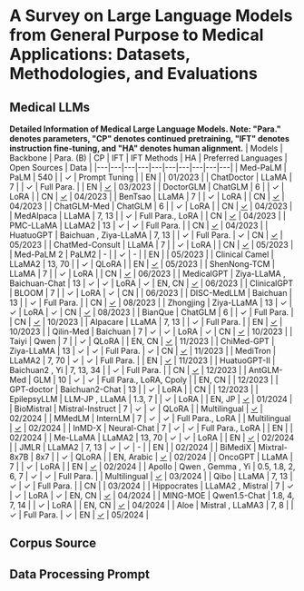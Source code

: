# A Survey on Large Language Models from General Purpose to Medical Applications: Datasets, Methodologies, and Evaluations

## Medical LLMs
**Detailed Information of Medical Large Language Models. Note: "Para." denotes parameters, "CP" denotes continued pretraining, "IFT" denotes instruction fine-tuning, and "HA" denotes human alignment.**
| Models | Backbone | Para. (B) | CP | IFT | IFT Methods | HA | Preferred Languages | Open Sources | Data |
|---|---|---|---|---|---|---|---|---|---|
| Med-PaLM  | PaLM  | 540 |  | $\checkmark$ | Prompt Tuning |  | EN |  | 01/2023 |
| ChatDoctor  | LLaMA  | 7 |  | $\checkmark$ | Full Para. |  | EN | [$\checkmark$](https://github.com/Kent0n-Li/ChatDoctor) | 03/2023 |
| DoctorGLM   | ChatGLM  | 6 |  | $\checkmark$ | LoRA |  | CN | [$\checkmark$](https://github.com/xionghonglin/DoctorGLM) | 04/2023 |
| BenTsao   | LLaMA  | 7 |  | $\checkmark$ | LoRA |  | CN | [$\checkmark$](https://github.com/SCIR-HI/Huatuo-Llama-Med-Chinese) | 04/2023 |
| ChatGLM-Med | ChatGLM  | 6 |  | $\checkmark$ | LoRA |  | CN | [$\checkmark$](https://github.com/SCIR-HI/Med-ChatGLM) | 04/2023 |
| MedAlpaca | LLaMA  | 7, 13 |  | $\checkmark$ | Full Para., LoRA |  | CN | [$\checkmark$](https://github.com/kbressem/medAlpaca) | 04/2023 |
| PMC-LLaMA | LLaMA2  | 13 | $\checkmark$ | $\checkmark$ | Full Para. |  | CN | [$\checkmark$](https://github.com/chaoyi-wu/PMC-LLaMA) | 04/2023 |
| HuatuoGPT | Baichuan ,  Ziya-LLaMA  | 7, 13 |  | $\checkmark$ | Full Para. | $\checkmark$ | CN | [$\checkmark$](https://github.com/FreedomIntelligence/HuatuoGPT) | 05/2023 |
| ChatMed-Consult  | LLaMA  | 7 |  | $\checkmark$ | LoRA |  | CN | [$\checkmark$](https://github.com/michael-wzhu/ChatMed) | 05/2023 |
| Med-PaLM 2  | PaLM2  | - |  | $\checkmark$ | - |  | EN |  | 05/2023 |
| Clinical Camel  | LLaMA2  | 13, 70 |  | $\checkmark$ | QLoRA |  | EN | [$\checkmark$](https://github.com/bowang-lab/clinical-camel) | 05/2023 |
| ShenNong-TCM  | LLaMA  | 7 |  | $\checkmark$ | LoRA |  | CN | [$\checkmark$](https://github.com/michael-wzhu/ShenNong-TCM-LLM) | 06/2023 |
| MedicalGPT  | Ziya-LLaMA , Baichuan-Chat  | 13 | $\checkmark$ | $\checkmark$ | LoRA | $\checkmark$ | EN, CN | [$\checkmark$](https://github.com/shibing624/MedicalGPT) | 06/2023 |
| ClinicalGPT  | BLOOM  | 7 |  | $\checkmark$ | LoRA | $\checkmark$ | CN |  | 06/2023 |
| DISC-MedLLM | Baichuan  | 13 |  | $\checkmark$ | Full Para. |  | CN | [$\checkmark$](https://github.com/FudanDISC/DISC-MedLLM) | 08/2023 |
| Zhongjing | Ziya-LLaMA  | 13 | $\checkmark$ | $\checkmark$ | LoRA | $\checkmark$ | CN | [$\checkmark$](https://github.com/SupritYoung/Zhongjing) | 08/2023 |
| BianQue | ChatGLM  | 6 |  | $\checkmark$ | Full Para. |  | CN | [$\checkmark$](https://github.com/scutcyr/BianQue) | 10/2023 |
| Alpacare | LLaMA  | 7, 13 |  | $\checkmark$ | Full Para. |  | EN | [$\checkmark$](https://github.com/scutcyr/BianQue) | 10/2023 |
| Qilin-Med | Baichuan  | 7 | $\checkmark$ | $\checkmark$ | LoRA | $\checkmark$ | CN | [$\checkmark$](https://github.com/williamliujl/Qilin-Med) | 10/2023 |
| Taiyi | Qwen  | 7 |  | $\checkmark$ | QLoRA |  | EN, CN | [$\checkmark$](https://github.com/DUTIR-BioNLP/Taiyi-LLM) | 11/2023 |
| ChiMed-GPT | Ziya-LLaMA  | 13 | $\checkmark$ | $\checkmark$ | Full Para. | $\checkmark$ | CN | [$\checkmark$](https://github.com/synlp/ChiMed-GPT) | 11/2023 |
| MediTron | LLaMA2  | 7, 70 | $\checkmark$ | $\checkmark$ | Full Para. |  | EN | [$\checkmark$](https://github.com/epfLLM/meditron) | 11/2023 |
| HuatuoGPT-II | Baichuan2 ,  Yi  | 7, 13, 34 |  | $\checkmark$ | Full Para. |  | CN | [$\checkmark$](https://github.com/FreedomIntelligence/HuatuoGPT-II) | 12/2023 |
| AntGLM-Med  | GLM  | 10 | $\checkmark$ | $\checkmark$ | Full Para., LoRA, Cpoly |  | EN, CN |  | 12/2023 |
| GPT-doctor | Baichuan2-Chat  | 13 |  | $\checkmark$ | LoRA |  | CN |  | 12/2023 |
| EpilepsyLLM  | LLM-JP , LLaMA  | 1.3, 7 |  | $\checkmark$ | LoRA |  | EN, JP | [$\checkmark$](https://github.com/masa3141/japanese-alpaca-lora) | 01/2024 |
| BioMistral | Mistral-Instruct  | 7 | $\checkmark$ | $\checkmark$ | QLoRA |  | Multilingual | [$\checkmark$](https://huggingface.co/BioMistra) | 02/2024 |
| MMedLM  | InternLM  | 7 | $\checkmark$ | $\checkmark$ | Full Para., LoRA |  | Multilingual | [$\checkmark$](https://github.com/MAGIC-AI4Med/MMedLM) | 02/2024 |
| InMD-X  | Neural-Chat  | 7 | $\checkmark$ | $\checkmark$ | Full Para., LoRA |  | EN |  | 02/2024 |
| Me-LLaMA  | LLaMA2  | 13, 70 | $\checkmark$ | $\checkmark$ | LoRA |  | EN | [$\checkmark$](https://github.com/BIDS-Xu-Lab/Me-LLaMA) | 02/2024 |
| JMLR  | LLaMA2  | 7, 13 | $\checkmark$ | $\checkmark$ | - |  | EN |  | 02/2024 |
| BiMediX  | Mixtral-8x7B  | 8x7 |  | $\checkmark$ | QLoRA |  | EN, Arabic | [$\checkmark$](https://github.com/mbzuai-oryx/BiMediX) | 02/2024 |
| OncoGPT  | LLaMA  | 7 |  | $\checkmark$ | LoRA |  | EN | [$\checkmark$](https://github.com/OncoGPT1/OncoGPT1) | 02/2024 |
| Apollo  | Qwen ,  Gemma ,  Yi  | 0.5, 1.8, 2, 6, 7 | $\checkmark$ | $\checkmark$ | Full Para. |  | Multilingual | [$\checkmark$](https://github.com/FreedomIntelligence/Apollo) | 03/2024 |
| Qibo  | LLaMA  | 7, 13 | $\checkmark$ | $\checkmark$ | Full Para. |  | CN |  | 03/2024 |
| Hippocrates  | LLaMA2 , Mistral  | 7 | $\checkmark$ | $\checkmark$ | LoRA | $\checkmark$ | EN, CN | [$\checkmark$](https://cyberiada.github.io/Hippocrates) | 04/2024 |
| MING-MOE  | Qwen1.5-Chat  | 1.8, 4, 7, 14 |  | $\checkmark$ | LoRA |  | EN, CN | [$\checkmark$](https://github.com/MediaBrain-SJTU/MING) | 04/2024 |
| Aloe  | Mistral ,  LLaMA3  | 7, 8 |  | $\checkmark$ | Full Para. | $\checkmark$ | EN | [$\checkmark$](https://huggingface.co/HPAI-BSC/Llama3-Aloe-8B-Alpha) | 05/2024 |

## Corpus Source



## Data Processing Prompt
